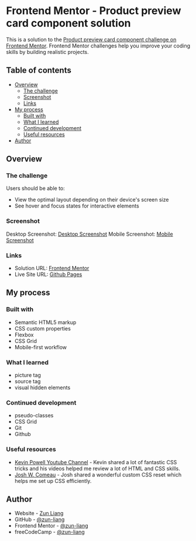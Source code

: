 # Frontend Mentor - Product preview card component solution

This is a solution to the [Product preview card component challenge on Frontend Mentor](https://www.frontendmentor.io/challenges/product-preview-card-component-GO7UmttRfa). Frontend Mentor challenges help you improve your coding skills by building realistic projects.

## Table of contents

- [Overview](#overview)
  - [The challenge](#the-challenge)
  - [Screenshot](#screenshot)
  - [Links](#links)
- [My process](#my-process)
  - [Built with](#built-with)
  - [What I learned](#what-i-learned)
  - [Continued development](#continued-development)
  - [Useful resources](#useful-resources)
- [Author](#author)

## Overview

### The challenge

Users should be able to:

- View the optimal layout depending on their device's screen size
- See hover and focus states for interactive elements

### Screenshot

Desktop Screenshot: [Desktop Screenshot](./Screenshot_desktop.png)
Mobile Screenshot: [Mobile Screenshot](./Screenshot_mobile.png)

### Links

- Solution URL: [Frontend Mentor](https://www.frontendmentor.io/solutions/product-preview-card-component-using-html-and-css-EgXDojXf7h)
- Live Site URL: [Github Pages](https://zun-liang.github.io/fem-product-preview-card-component/)

## My process

### Built with

- Semantic HTML5 markup
- CSS custom properties
- Flexbox
- CSS Grid
- Mobile-first workflow

### What I learned

- picture tag
- source tag
- visual hidden elements

### Continued development

- pseudo-classes
- CSS Grid
- Git
- Github

### Useful resources

- [Kevin Powell Youtube Channel](https://www.youtube.com/@KevinPowell) - Kevin shared a lot of fantastic CSS tricks and his videos helped me review a lot of HTML and CSS skills.
- [Josh W. Comeau](https://www.joshwcomeau.com/) - Josh shared a wonderful custom CSS reset which helps me set up CSS efficiently.

## Author

- Website - [Zun Liang](https://zunldev.com/)
- GitHub - [@zun-liang](https://github.com/zun-liang)
- Frontend Mentor - [@zun-liang](https://www.frontendmentor.io/profile/zun-liang)
- freeCodeCamp - [@zun-liang](https://www.freecodecamp.org/zun-liang)
